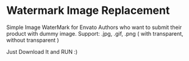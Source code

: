 # Watermark Image Replacement
Simple Image WaterMark for Envato Authors who want to submit their product with dummy image.
Support: .jpg, .gif, .png ( with transparent, without transparent )

Just Download It and RUN :)
